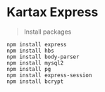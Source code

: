 # Kartax Express

> Install packages
```
npm install express
npm install hbs
npm install body-parser
npm install mysql2
npm install pg
npm install express-session
npm install bcrypt
```
